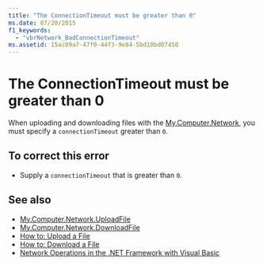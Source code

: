 ```yaml
---
title: "The ConnectionTimeout must be greater than 0"
ms.date: 07/20/2015
f1_keywords: 
  - "vbrNetwork_BadConnectionTimeout"
ms.assetid: 15ac09a7-47f0-44f3-9e84-5bd10bd07450
---
```

# The ConnectionTimeout must be greater than 0
When uploading and downloading files with the [My.Computer.Network](xref:Microsoft.VisualBasic.Devices.Network), you must specify a `connectionTimeout` greater than `0`.  
  
## To correct this error  
  
-   Supply a `connectionTimeout` that is greater than `0`.  
  
## See also
- [My.Computer.Network.UploadFile](xref:Microsoft.VisualBasic.Devices.Network.UploadFile%2A)
- [My.Computer.Network.DownloadFile](xref:Microsoft.VisualBasic.Devices.Network.DownloadFile%2A)
- [How to: Upload a File](../../visual-basic/developing-apps/programming/computer-resources/how-to-upload-a-file.md)
- [How to: Download a File](../../visual-basic/developing-apps/programming/computer-resources/how-to-download-a-file.md)
- [Network Operations in the .NET Framework with Visual Basic](https://docs.microsoft.com/previous-versions/visualstudio/visual-studio-2010/ms172756(v=vs.100))
